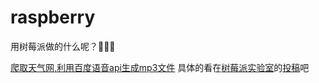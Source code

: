 # raspberry
用树莓派做的什么呢？🐍😎😈

[爬取天气网,利用百度语音api生成mp3文件](https://github.com/hyhmnn/raspberry/blob/master/wulala.py)
具体的看在[树莓派实验室](http://shumeipai.nxez.com/)的[投稿](http://shumeipai.nxez.com/2017/10/27/crontab-and-raspberry-pi-voice-alarm-clock.html)吧
